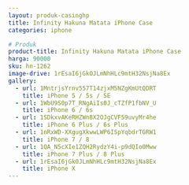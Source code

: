 ```yaml
---
layout: produk-casinghp
title: Infinity Hakuna Matata iPhone Case
categories: iphone

# Produk
product-title: Infinity Hakuna Matata iPhone Case
harga: 90000
sku: hn-1262
image-drive: 1rEsaI6jGkOJLmNhHLc9mtH32NsjNa8Ex
gallery:
  - url: 1MntrjsYrnv557T14zjxM5NZgKmUtQDRT
    title: iPhone 5 / 5s / SE
  - url: 1WbU9S0p7T_RNgAiIs0J_cTZfP1fbNV_U
    title: iPhone 6 / 6s
  - url: 1SDkxvAKeRHZWn8X2OJgCVF59uvyMr4he
    title: iPhone 6 Plus / 6s Plus
  - url: 1nRxWD-XXgugXkwwLWP6ISpYqbdrTGRW1
    title: iPhone 7 / 8
  - url: 1QA_N5cXIe1ZQH2RydzY4i-p9dQIo0Mww
    title: iPhone 7 Plus / 8 Plus
  - url: 1rEsaI6jGkOJLmNhHLc9mtH32NsjNa8Ex
    title: iPhone X
---
```

